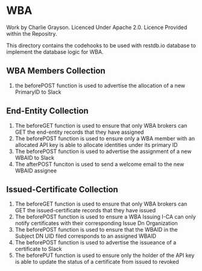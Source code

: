 # WBA

Work by Charlie Grayson.
Licenced Under Apache 2.0.
Licence Provided within the Repositry.

This directory contains the codehooks to be used with restdb.io database to implement the database logic for WBA.

## WBA Members Collection
1) the beforePOST function is used to advertise the allocation of a new PrimaryID to Slack

## End-Entity Collection
1) The beforeGET function is used to ensure that only WBA brokers can GET the end-entity records that they have assigned
2) The beforePOST function is used to ensure only a WBA member with an allocated API key is able to allocate identities under its primary ID
3) The beforePOST function is used to advertise the assignment of a new WBAID to Slack
4) The afterPOST funciton is used to send a welcome email to the new WBAID assignee

## Issued-Certificate Collection
1) The beforeGET function is used to ensure that only WBA brokers can GET the issued-certificate records that they have issued
2) The beforePOST function is used to ensure a WBA Issuing I-CA can only notify certificates with their corresponding Issue Dn Organization
3) The beforePOST function is used to ensure that the WBAID in the Subject DN UID filed corresponds to an assigned WBAID
4) The beforePOST function is used to advertise the issueance of a certificate to Slack
5) The beforePUT function is used to ensure only the holder of the API key is able to update the status of a certificate from issued to revoked

